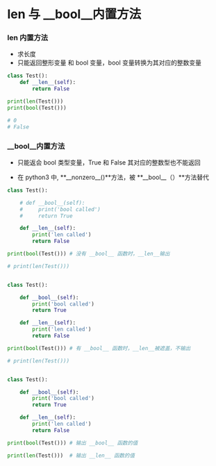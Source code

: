 # __len__ 与 __bool__内置方法

### __len__ 内置方法

- 求长度
- 只能返回整形变量 和 bool 变量，bool 变量转换为其对应的整数变量

```python
class Test():
    def __len__(self):
        return False

print(len(Test()))
print(bool(Test()))

# 0
# False
```

### __bool__内置方法

- 只能返会 bool 类型变量，True 和 False 其对应的整数型也不能返回

- 在 python3 中, **\_\_nonzero\_\_()**方法，被 **\_\_bool\_\_（）**方法替代

```python
class Test():

    # def __bool__(self):
    #     print('bool called')
    #     return True

    def __len__(self):
        print('len called')
        return False

print(bool(Test())) # 没有 __bool__ 函数时，__len__输出

# print(len(Test()))
```

```python

class Test():

    def __bool__(self):
        print('bool called')
        return True

    def __len__(self):
        print('len called')
        return False

print(bool(Test())) # 有 __bool__ 函数时，__len__被遮盖，不输出

# print(len(Test()))

```

```python

class Test():

    def __bool__(self):
        print('bool called')
        return True

    def __len__(self):
        print('len called')
        return False

print(bool(Test())) # 输出 __bool__ 函数的值

print(len(Test()))  # 输出 __len__ 函数的值

```